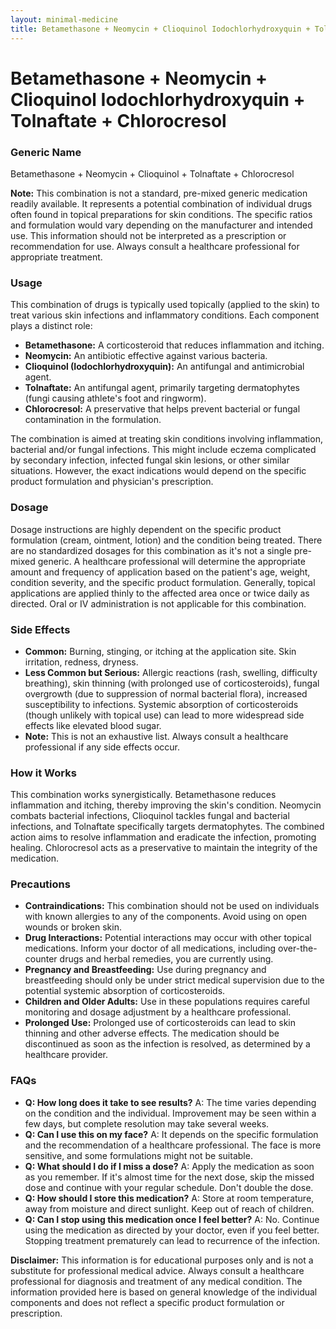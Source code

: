 ```yaml
---
layout: minimal-medicine
title: Betamethasone + Neomycin + Clioquinol Iodochlorhydroxyquin + Tolnaftate + Chlorocresol
---
```


# Betamethasone + Neomycin + Clioquinol Iodochlorhydroxyquin + Tolnaftate + Chlorocresol
### Generic Name

Betamethasone + Neomycin + Clioquinol + Tolnaftate + Chlorocresol


**Note:** This combination is not a standard, pre-mixed generic medication readily available.  It represents a potential combination of individual drugs often found in topical preparations for skin conditions.  The specific ratios and formulation would vary depending on the manufacturer and intended use.  This information should not be interpreted as a prescription or recommendation for use. Always consult a healthcare professional for appropriate treatment.


### Usage

This combination of drugs is typically used topically (applied to the skin) to treat various skin infections and inflammatory conditions. Each component plays a distinct role:

* **Betamethasone:** A corticosteroid that reduces inflammation and itching.
* **Neomycin:** An antibiotic effective against various bacteria.
* **Clioquinol (Iodochlorhydroxyquin):** An antifungal and antimicrobial agent.
* **Tolnaftate:** An antifungal agent, primarily targeting dermatophytes (fungi causing athlete's foot and ringworm).
* **Chlorocresol:** A preservative that helps prevent bacterial or fungal contamination in the formulation.

The combination is aimed at treating skin conditions involving inflammation, bacterial and/or fungal infections. This might include eczema complicated by secondary infection, infected fungal skin lesions, or other similar situations.  However, the exact indications would depend on the specific product formulation and physician's prescription.


### Dosage

Dosage instructions are highly dependent on the specific product formulation (cream, ointment, lotion) and the condition being treated.  There are no standardized dosages for this combination as it's not a single pre-mixed generic.  A healthcare professional will determine the appropriate amount and frequency of application based on the patient's age, weight, condition severity, and the specific product formulation.  Generally, topical applications are applied thinly to the affected area once or twice daily as directed.   Oral or IV administration is not applicable for this combination.


### Side Effects

* **Common:** Burning, stinging, or itching at the application site. Skin irritation, redness, dryness.
* **Less Common but Serious:** Allergic reactions (rash, swelling, difficulty breathing), skin thinning (with prolonged use of corticosteroids), fungal overgrowth (due to suppression of normal bacterial flora), increased susceptibility to infections.  Systemic absorption of corticosteroids (though unlikely with topical use) can lead to more widespread side effects like elevated blood sugar.
* **Note:**  This is not an exhaustive list.  Always consult a healthcare professional if any side effects occur.


### How it Works

This combination works synergistically.  Betamethasone reduces inflammation and itching, thereby improving the skin's condition. Neomycin combats bacterial infections, Clioquinol tackles fungal and bacterial infections, and Tolnaftate specifically targets dermatophytes.  The combined action aims to resolve inflammation and eradicate the infection, promoting healing. Chlorocresol acts as a preservative to maintain the integrity of the medication.


### Precautions

* **Contraindications:**  This combination should not be used on individuals with known allergies to any of the components.  Avoid using on open wounds or broken skin.
* **Drug Interactions:**  Potential interactions may occur with other topical medications. Inform your doctor of all medications, including over-the-counter drugs and herbal remedies, you are currently using.
* **Pregnancy and Breastfeeding:**  Use during pregnancy and breastfeeding should only be under strict medical supervision due to the potential systemic absorption of corticosteroids.
* **Children and Older Adults:**  Use in these populations requires careful monitoring and dosage adjustment by a healthcare professional.
* **Prolonged Use:** Prolonged use of corticosteroids can lead to skin thinning and other adverse effects. The medication should be discontinued as soon as the infection is resolved, as determined by a healthcare provider.


### FAQs

* **Q: How long does it take to see results?** A: The time varies depending on the condition and the individual.  Improvement may be seen within a few days, but complete resolution may take several weeks.
* **Q: Can I use this on my face?** A: It depends on the specific formulation and the recommendation of a healthcare professional. The face is more sensitive, and some formulations might not be suitable.
* **Q: What should I do if I miss a dose?** A: Apply the medication as soon as you remember. If it's almost time for the next dose, skip the missed dose and continue with your regular schedule. Don't double the dose.
* **Q: How should I store this medication?** A: Store at room temperature, away from moisture and direct sunlight. Keep out of reach of children.
* **Q: Can I stop using this medication once I feel better?** A: No.  Continue using the medication as directed by your doctor, even if you feel better. Stopping treatment prematurely can lead to recurrence of the infection.


**Disclaimer:** This information is for educational purposes only and is not a substitute for professional medical advice. Always consult a healthcare professional for diagnosis and treatment of any medical condition.  The information provided here is based on general knowledge of the individual components and does not reflect a specific product formulation or prescription.
